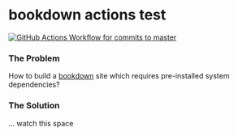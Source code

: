 # bookdown actions test

[![GitHub Actions Workflow for commits to master](https://github.com/mpadge/bookdown-actions-test/workflows/Render-Book-from-master/badge.svg)](https://github.com/mpadge/bookdown-actions-test/actions?query=workflow%3ARender-Book-from-master)

### The Problem

How to build a [bookdown](https://bookdown.org) site which requires
pre-installed system dependencies?

### The Solution

... watch this space

